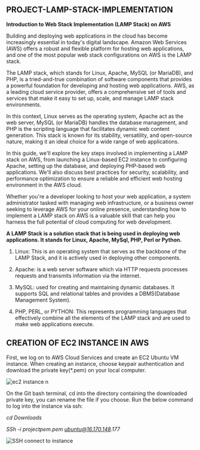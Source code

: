## PROJECT-LAMP-STACK-IMPLEMENTATION

**Introduction to Web Stack Implementation (LAMP Stack) on AWS**

Building and deploying web applications in the cloud has become increasingly essential in today's digital landscape. Amazon Web Services (AWS) offers a robust and flexible platform for hosting web applications, and one of the most popular web stack configurations on AWS is the LAMP stack.

The LAMP stack, which stands for Linux, Apache, MySQL (or MariaDB), and PHP, is a tried-and-true combination of software components that provides a powerful foundation for developing and hosting web applications. AWS, as a leading cloud service provider, offers a comprehensive set of tools and services that make it easy to set up, scale, and manage LAMP stack environments.

In this context, Linux serves as the operating system, Apache act as the web server, MySQL (or MariaDB) handles the database management, and PHP is the scripting language that facilitates dynamic web content generation. This stack is known for its stability, versatility, and open-source nature, making it an ideal choice for a wide range of web applications.

In this guide, we'll explore the key steps involved in implementing a LAMP stack on AWS, from launching a Linux-based EC2 instance to configuring Apache, setting up the database, and deploying PHP-based web applications. We'll also discuss best practices for security, scalability, and performance optimization to ensure a reliable and efficient web hosting environment in the AWS cloud.

Whether you're a developer looking to host your web application, a system administrator tasked with managing web infrastructure, or a business owner seeking to leverage AWS for your online presence, understanding how to implement a LAMP stack on AWS is a valuable skill that can help you harness the full potential of cloud computing for web development.

**A LAMP Stack is a solution stack that is being used in deploying web applications. It stands for Linux, Apache, MySql, PHP, Perl or Python.**

1. Linux: This is an operating system that serves as the backbone of the LAMP Stack, and it is actively used in deploying other components.

2. Apache: is a web server software which via HTTP requests processes requests and transmits information via the internet.

3. MySQL: used for creating and maintaining dynamic databases. It supports SQL and relational tables and provides a DBMS(Database Management System).

4. PHP, PERL, or PYTHON: This represents programming languages that effectively combine all the elements of the LAMP stack and are used to make web applications execute.

## CREATION OF EC2 INSTANCE IN AWS

First, we log on to AWS Cloud Services and create an EC2 Ubuntu VM instance. When creating an instance, choose keypair authentication and download the private key(*.pem) on your local computer.

![ec2 instance n](https://github.com/Ukdav/Project-Lamp-Stack-Implementation/assets/139593350/f570ef6f-f528-49ec-8089-61e3a78f5d90)

On the Git bash terminal, cd into the directory containing the downloaded private key, you can rename the file if you choose. Run the below command to log into the instance via ssh:

_cd Downloads_

_SSh -i projectpem.pem ubuntu@16.170.148.177_

![SSH connect to instance](https://github.com/Ukdav/Project-Lamp-Stack-Implementation/assets/139593350/45c579f7-ef2c-4aea-9371-ca11da8cc457)








